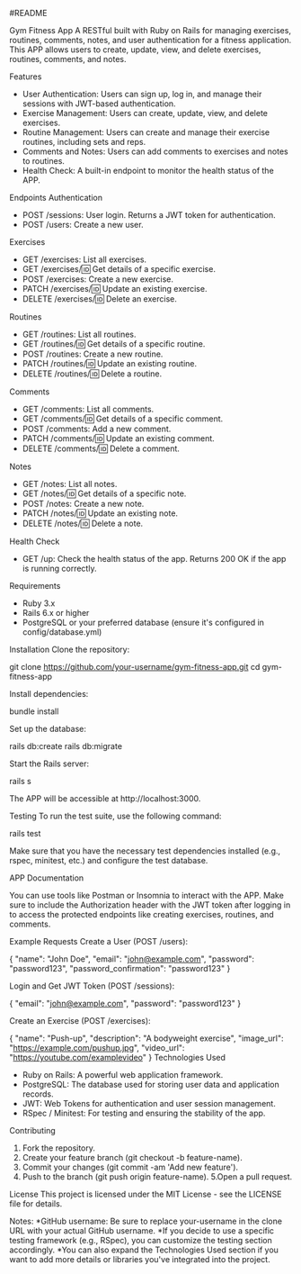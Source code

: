 #README

Gym Fitness App 
A RESTful built with Ruby on Rails for managing exercises, routines, comments, notes, and user authentication for a fitness application. This APP allows users to create, update, view, and delete exercises, routines, comments, and notes.

Features
* User Authentication: Users can sign up, log in, and manage their sessions with JWT-based authentication.
* Exercise Management: Users can create, update, view, and delete exercises.
* Routine Management: Users can create and manage their exercise routines, including sets and reps.
* Comments and Notes: Users can add comments to exercises and notes to routines.
* Health Check: A built-in endpoint to monitor the health status of the APP.


Endpoints
Authentication
* POST /sessions: User login. Returns a JWT token for authentication.
* POST /users: Create a new user.

Exercises
* GET /exercises: List all exercises.
* GET /exercises/:id: Get details of a specific exercise.
* POST /exercises: Create a new exercise.
* PATCH /exercises/:id: Update an existing exercise.
* DELETE /exercises/:id: Delete an exercise.

Routines
* GET /routines: List all routines.
* GET /routines/:id: Get details of a specific routine.
* POST /routines: Create a new routine.
* PATCH /routines/:id: Update an existing routine.
* DELETE /routines/:id: Delete a routine.

Comments
* GET /comments: List all comments.
* GET /comments/:id: Get details of a specific comment.
* POST /comments: Add a new comment.
* PATCH /comments/:id: Update an existing comment.
* DELETE /comments/:id: Delete a comment.

Notes
* GET /notes: List all notes.
* GET /notes/:id: Get details of a specific note.
* POST /notes: Create a new note.
* PATCH /notes/:id: Update an existing note.
* DELETE /notes/:id: Delete a note.

Health Check
* GET /up: Check the health status of the app. Returns 200 OK if the app is running correctly.

Requirements
* Ruby 3.x
* Rails 6.x or higher
* PostgreSQL or your preferred database (ensure it's configured in config/database.yml)

Installation
Clone the repository:

git clone https://github.com/your-username/gym-fitness-app.git
cd gym-fitness-app

Install dependencies:

bundle install


Set up the database:

rails db:create
rails db:migrate


Start the Rails server:

rails s


The APP will be accessible at http://localhost:3000.

Testing
To run the test suite, use the following command:

rails test

Make sure that you have the necessary test dependencies installed (e.g., rspec, minitest, etc.) and configure the test database.


APP Documentation

You can use tools like Postman or Insomnia to interact with the APP. Make sure to include the Authorization header with the JWT token after logging in to access the protected endpoints like creating exercises, routines, and comments.

Example Requests
Create a User (POST /users):

{
  "name": "John Doe",
  "email": "john@example.com",
  "password": "password123",
  "password_confirmation": "password123"
}

Login and Get JWT Token (POST /sessions):

{
  "email": "john@example.com",
  "password": "password123"
}

Create an Exercise (POST /exercises):

{
  "name": "Push-up",
  "description": "A bodyweight exercise",
  "image_url": "https://example.com/pushup.jpg",
  "video_url": "https://youtube.com/examplevideo"
}
Technologies Used

* Ruby on Rails: A powerful web application framework.
* PostgreSQL: The database used for storing user data and application records.
* JWT: Web Tokens for authentication and user session management.
* RSpec / Minitest: For testing and ensuring the stability of the app.

Contributing
1. Fork the repository.
2. Create your feature branch (git checkout -b feature-name).
3. Commit your changes (git commit -am 'Add new feature').
4. Push to the branch (git push origin feature-name).
5.Open a pull request.

License
This project is licensed under the MIT License - see the LICENSE file for details.

Notes:
*GitHub username: Be sure to replace your-username in the clone URL with your actual GitHub username.
*If you decide to use a specific testing framework (e.g., RSpec), you can customize the testing section accordingly.
*You can also expand the Technologies Used section if you want to add more details or libraries you've integrated into the project.